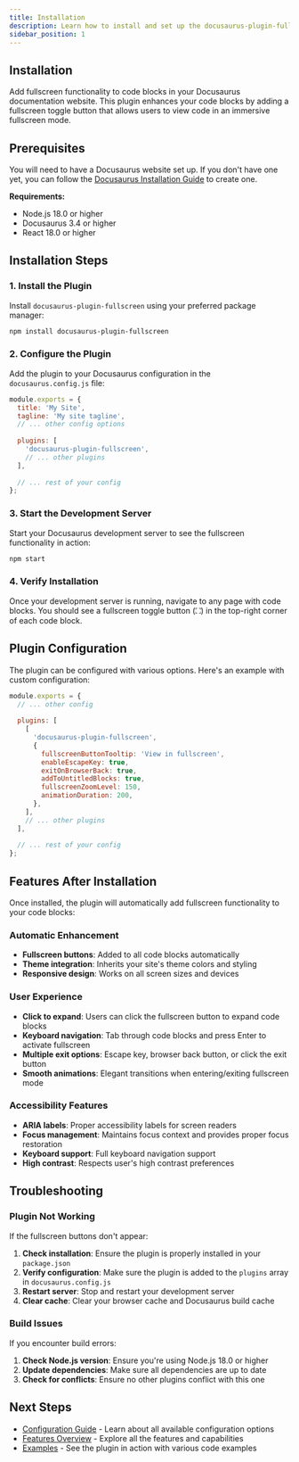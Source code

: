 ```yaml
---
title: Installation
description: Learn how to install and set up the docusaurus-plugin-fullscreen in your Docusaurus site.
sidebar_position: 1
---
```


## Installation

Add fullscreen functionality to code blocks in your Docusaurus documentation website. This plugin enhances your code blocks by adding a fullscreen toggle button that allows users to view code in an immersive fullscreen mode.

## Prerequisites

You will need to have a Docusaurus website set up. If you don't have one yet, you can follow the [Docusaurus Installation Guide](https://docusaurus.io/docs/installation) to create one.

**Requirements:**
- Node.js 18.0 or higher
- Docusaurus 3.4 or higher
- React 18.0 or higher

## Installation Steps

### 1. Install the Plugin

Install `docusaurus-plugin-fullscreen` using your preferred package manager:

```bash npm2yarn
npm install docusaurus-plugin-fullscreen
```

### 2. Configure the Plugin

Add the plugin to your Docusaurus configuration in the `docusaurus.config.js` file:

```js title="docusaurus.config.js"
module.exports = {
  title: 'My Site',
  tagline: 'My site tagline',
  // ... other config options
  
  plugins: [
    'docusaurus-plugin-fullscreen',
    // ... other plugins
  ],
  
  // ... rest of your config
};
```

### 3. Start the Development Server

Start your Docusaurus development server to see the fullscreen functionality in action:

```bash npm2yarn
npm start
```

### 4. Verify Installation

Once your development server is running, navigate to any page with code blocks. You should see a fullscreen toggle button (⛶) in the top-right corner of each code block.

## Plugin Configuration

The plugin can be configured with various options. Here's an example with custom configuration:

```js title="docusaurus.config.js"
module.exports = {
  // ... other config
  
  plugins: [
    [
      'docusaurus-plugin-fullscreen',
      {
        fullscreenButtonTooltip: 'View in fullscreen',
        enableEscapeKey: true,
        exitOnBrowserBack: true,
        addToUntitledBlocks: true,
        fullscreenZoomLevel: 150,
        animationDuration: 200,
      },
    ],
    // ... other plugins
  ],
  
  // ... rest of your config
};
```

## Features After Installation

Once installed, the plugin will automatically add fullscreen functionality to your code blocks:

### Automatic Enhancement

- **Fullscreen buttons**: Added to all code blocks automatically
- **Theme integration**: Inherits your site's theme colors and styling
- **Responsive design**: Works on all screen sizes and devices

### User Experience

- **Click to expand**: Users can click the fullscreen button to expand code blocks
- **Keyboard navigation**: Tab through code blocks and press Enter to activate fullscreen
- **Multiple exit options**: Escape key, browser back button, or click the exit button
- **Smooth animations**: Elegant transitions when entering/exiting fullscreen mode

### Accessibility Features

- **ARIA labels**: Proper accessibility labels for screen readers
- **Focus management**: Maintains focus context and provides proper focus restoration
- **Keyboard support**: Full keyboard navigation support
- **High contrast**: Respects user's high contrast preferences

## Troubleshooting

### Plugin Not Working

If the fullscreen buttons don't appear:

1. **Check installation**: Ensure the plugin is properly installed in your `package.json`
2. **Verify configuration**: Make sure the plugin is added to the `plugins` array in `docusaurus.config.js`
3. **Restart server**: Stop and restart your development server
4. **Clear cache**: Clear your browser cache and Docusaurus build cache

### Build Issues

If you encounter build errors:

1. **Check Node.js version**: Ensure you're using Node.js 18.0 or higher
2. **Update dependencies**: Make sure all dependencies are up to date
3. **Check for conflicts**: Ensure no other plugins conflict with this one

## Next Steps

- [Configuration Guide](./configuration.md) - Learn about all available configuration options
- [Features Overview](../plugin-features/features.md) - Explore all the features and capabilities
- [Examples](../plugin-features/examples.md) - See the plugin in action with various code examples 